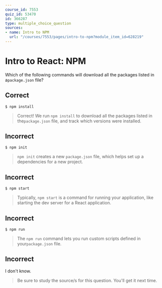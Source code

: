 ```yaml
---
course_id: 7553
quiz_id: 53470
id: 366287
type: multiple_choice_question
sources:
- name: Intro to NPM
  url: "/courses/7553/pages/intro-to-npm?module_item_id=628219"
---
```


# Intro to React: NPM

Which of the following commands will download all the packages listed in
a`package.json` file?

## Correct

```console
$ npm install
```

> Correct! We run `npm install` to download all the packages listed in
> the`package.json` file, and track which versions were installed.

## Incorrect

```console
$ npm init
```

> `npm init` creates a new `package.json` file, which helps set up a dependencies for a new project.

## Incorrect

```console
$ npm start
```

> Typically, `npm start` is a command for running your application, like starting
> the dev server for a React application.

## Incorrect

```console
$ npm run
```

> The `npm run` command lets you run custom scripts defined in your`package.json`
> file.

## Incorrect

I don't know.

> Be sure to study the source/s for this question. You'll get it next time.
